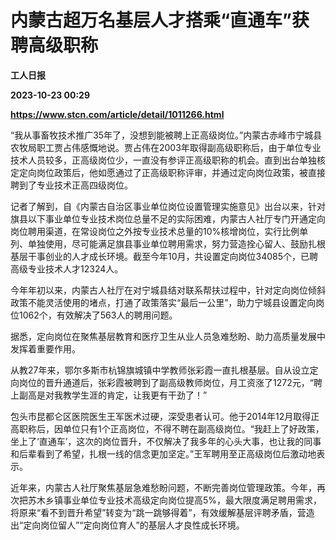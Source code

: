 # 内蒙古超万名基层人才搭乘“直通车”获聘高级职称
**工人日报**

**2023-10-23 00:29**

**https://www.stcn.com/article/detail/1011266.html**

“我从事畜牧技术推广35年了，没想到能被聘上正高级岗位。”内蒙古赤峰市宁城县农牧局职工贾占伟感慨地说。贾占伟在2003年取得副高级职称后，由于单位专业技术人员较多，正高级岗位少，一直没有参评正高级职称的机会。直到出台单独核定定向岗位政策后，他如愿通过了正高级职称评审，并通过定向岗位政策，被直接聘到了专业技术正高四级岗位。

记者了解到，自《内蒙古自治区事业单位岗位设置管理实施意见》出台以来，针对旗县以下事业单位专业技术岗位总量不足的实际困难，内蒙古人社厅专门开通定向岗位聘用渠道，在常设岗位之外按专业技术总量的10%核增岗位，实行比例单列、单独使用，尽可能满足旗县事业单位聘用需求，努力营造拴心留人、鼓励扎根基层干事创业的人才成长环境。截至今年10月，共设置定向岗位34085个，已聘高级专业技术人才12324人。

今年年初以来，内蒙古人社厅在对宁城县结对联系帮扶过程中，针对定向岗位倾斜政策不能灵活使用的堵点，打通了政策落实“最后一公里”，助力宁城县设置定向岗位1062个，有效解决了563人的聘用问题。

据悉，定向岗位在聚焦基层教育和医疗卫生从业人员急难愁盼、助力高质量发展中发挥着重要作用。

从教27年来，鄂尔多斯市杭锦旗城镇中学教师张彩霞一直扎根基层。自从设立定向岗位的晋升通道后，张彩霞被聘到了副高级教师岗位，月工资涨了1272元，“聘上副高是对我教学生涯的肯定，让我更有干劲了！”

包头市昆都仑区医院医生王军医术过硬，深受患者认可。他于2014年12月取得正高职称后，因单位只有1个正高岗位，不得不聘在副高级岗位。“我赶上了好政策，坐上了‘直通车’，这次的岗位晋升，不仅解决了我多年的心头大事，也让我的同事和后辈看到了希望，扎根一线的信念更加坚定。”王军聘用至正高级岗位后激动地表示。

近年来，内蒙古人社厅聚焦基层急难愁盼问题，不断完善岗位管理政策。今年，再次把苏木乡镇事业单位专业技术高级定向岗位提高5%，最大限度满足聘用需求，将原来“看不到晋升希望”转变为“跳一跳够得着”，有效缓解基层评聘矛盾，营造出“定向岗位留人”“定向岗位育人”的基层人才良性成长环境。
